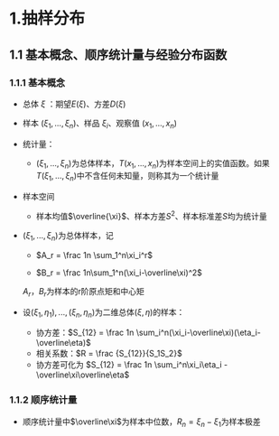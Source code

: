 # 1.抽样分布

## 1.1 基本概念、顺序统计量与经验分布函数

### 1.1.1 基本概念

- 总体 $\xi$ ：期望$E(\xi)$、方差$D(\xi)$

- 样本 $(\xi_1, ... ,\xi_n)$、样品 $\xi_i$、观察值 $(x_1, ...,x_n)$

- 统计量：

  - $(\xi_1, ... ,\xi_n)$为总体样本，$T(x_1,...,x_n)$为样本空间上的实值函数。如果$T(\xi_1, ... ,\xi_n)$中不含任何未知量，则称其为一个统计量

- 样本空间

  - 样本均值$\overline{\xi}$、样本方差$S^2$、样本标准差$S$均为统计量

- $(\xi_1, ... ,\xi_n)$为总体样本，记

  - $A_r = \frac 1n \sum_1^n\xi_i^r$

  - $B_r = \frac 1n\sum_1^n(\xi_i-\overline\xi)^2$

  $A_r，B_r$为样本的r阶原点矩和中心矩

- 设$(\xi_1,\eta_1),...,(\xi_n,\eta_n)$为二维总体$(\xi,\eta)$的样本：
  - 协方差：$S_{12} = \frac 1n \sum_i^n(\xi_i-\overline\xi)(\eta_i-\overline\eta)$
  - 相关系数：$R = \frac {S_{12}}{S_1S_2}$
  - 协方差可化为 $S_{12} = \frac 1n \sum_i^n\xi_i\eta_i -\overline\xi\overline\eta$

### 1.1.2 顺序统计量

- 顺序统计量中$\overline\xi$为样本中位数，$R_n=\xi_n-\xi_1$为样本极差

